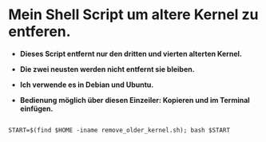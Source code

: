 # Mein Shell Script um altere Kernel zu entferen.

* **Dieses Script entfernt nur den dritten und vierten alterten Kernel.**

* **Die zwei neusten werden nicht entfernt sie bleiben.**

* **Ich verwende es in Debian und Ubuntu.**

* **Bedienung möglich über diesen Einzeiler: Kopieren und im Terminal einfügen.**

```

START=$(find $HOME -iname remove_older_kernel.sh); bash $START

```

